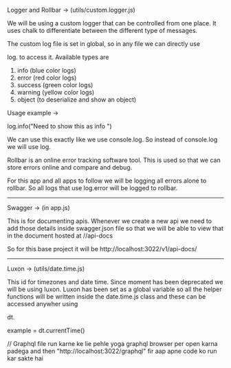 Logger and Rollbar -> (utils/custom.logger.js)

We will be using a custom logger that can be controlled from one place. It uses chalk to differentiate between the different type of messages.

The custom log file is set in global, so in any file we can directly use

log.<type> to access it. Available types are

1. info (blue color logs)
2. error (red color logs)
3. success (green color logs)
4. warning (yellow color logs)
5. object (to deserialize and show an object)

Usage example ->

log.info("Need to show this as info ")

We can use this exactly like we use console.log. So instead of console.log we will use log.

Rollbar is an online error tracking software tool. This is used so that we can store errors online and compare and debug. 

For this app and all apps to follow we will be logging all errors alone to rollbar. So all logs that use log.error will be logged to rollbar.

---------------------------------------------------------------------------------------------

Swagger -> (in app.js)

This is for documenting apis. 
Whenever we create a new api we need to add those details inside swagger.json file so that we will be able to view that in the document hosted at <base-url>/<version>/api-docs

So for this base project it will be http://localhost:3022/v1/api-docs/


------------------------------------------------------------------------------------------------

Luxon -> (utils/date.time.js)

This id for timezones and date time. Since moment has been deprecated we will be using luxon. Luxon has been set as a global variable so all the helper functions will be written inside the date.time.js class and these can be accessed anywher using

dt.<function name>

example = dt.currentTime()


// Graphql file run karne ke lie pehle yoga graphql browser per open karna padega and then  "http://localhost:3022/graphql"
fir aap apne code ko run kar sakte hai